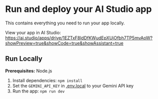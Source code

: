 # Run and deploy your AI Studio app

This contains everything you need to run your app locally.

View your app in AI Studio: https://ai.studio/apps/drive/1EZTxF8ldDfKWudEpXUjOfbh7TP5mvAoW?showPreview=true&showCode=true&showAssistant=true

## Run Locally

**Prerequisites:**  Node.js


1. Install dependencies:
   `npm install`
2. Set the `GEMINI_API_KEY` in [.env.local](.env.local) to your Gemini API key
3. Run the app:
   `npm run dev`
